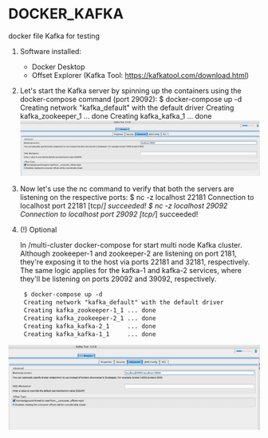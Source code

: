 # DOCKER_KAFKA
docker file Kafka for testing

1. Software installed:
	- Docker Desktop
	- Offset Explorer (Kafka Tool: https://kafkatool.com/download.html)



2. Let's start the Kafka server by spinning up the containers using the docker-compose command (port 29092):
    $ docker-compose up -d
	Creating network "kafka_default" with the default driver
	Creating kafka_zookeeper_1 ... done
	Creating kafka_kafka_1     ... done
![Example Offset Explorer](./images/Screenshot-image1.png?raw=true)


3. Now let's use the nc command to verify that both the servers are listening on the respective ports:
	$ nc -z localhost 22181
	Connection to localhost port 22181 [tcp/*] succeeded!
	$ nc -z localhost 29092
	Connection to localhost port 29092 [tcp/*] succeeded!


2. (!) Optional

	In /multi-cluster docker-compose for start multi node Kafka cluster. 
	Although zookeeper-1 and zookeeper-2 are listening on port 2181, they're exposing it to the host via ports 22181 and 32181, respectively. 
	The same logic applies for the kafka-1 and kafka-2 services, where they'll be listening on ports 29092 and 39092, respectively.

		$ docker-compose up -d
		Creating network "kafka_default" with the default driver
		Creating kafka_zookeeper-1_1 ... done
		Creating kafka_zookeeper-2_1 ... done
		Creating kafka_kafka-2_1     ... done
		Creating kafka_kafka-1_1     ... done
![Example Offset Explorer Multi-Node](./images/Screenshot-image2-multi.png?raw=true)	
	

